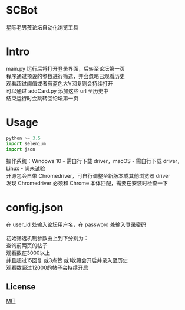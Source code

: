# SCBot
星际老男孩论坛自动化浏览工具


# Intro
main.py 运行后将打开登录界面，后转至论坛第一页\
程序通过预设的参数进行筛选，并会忽略已观看历史\
观看超过阈值或者有蓝色大V回复则会持续打开\
可以通过 addCard.py 添加这些 url 至历史中\
结束运行时会跳转回论坛第一页

# Usage
```python
python >= 3.5
import selenium
import json
```
操作系统：Windows 10 - 需自行下载 driver，macOS - 需自行下载 driver，Linux - 尚未试验\
开源包会自带 Chromedriver，可自行调整至新版本或其他浏览器 driver\
发现 Chromedriver 必须和 Chrome 本体匹配，需要在安装时检查一下


# config.json
在 user_id 处输入论坛用户名，在 password 处输入登录密码\
\
初始筛选机制参数由上到下分别为：\
查询前两页的帖子\
观看数在3000以上\
并且超过15回复 或3点赞 或1收藏会开启并录入至历史\
观看数超过12000的帖子会持续开启

## License
[MIT](https://choosealicense.com/licenses/mit/)
